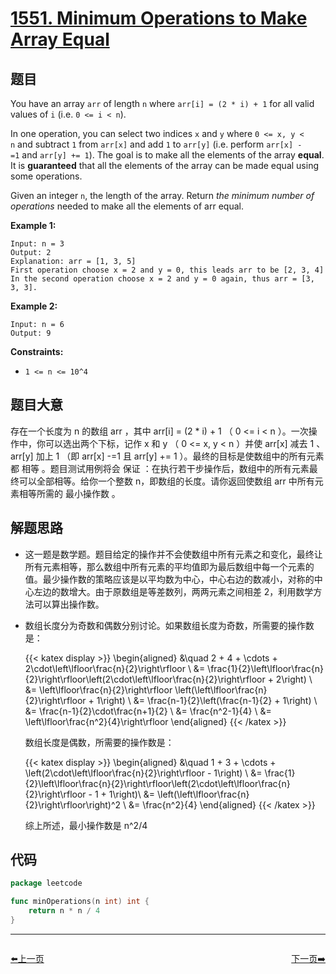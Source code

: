 # [1551. Minimum Operations to Make Array Equal](https://leetcode.com/problems/minimum-operations-to-make-array-equal/)


## 题目

You have an array `arr` of length `n` where `arr[i] = (2 * i) + 1` for all valid values of `i` (i.e. `0 <= i < n`).

In one operation, you can select two indices `x` and `y` where `0 <= x, y < n` and subtract `1` from `arr[x]` and add `1` to `arr[y]` (i.e. perform `arr[x] -=1` and `arr[y] += 1`). The goal is to make all the elements of the array **equal**. It is **guaranteed** that all the elements of the array can be made equal using some operations.

Given an integer `n`, the length of the array. Return *the minimum number of operations* needed to make all the elements of arr equal.

**Example 1:**

```
Input: n = 3
Output: 2
Explanation: arr = [1, 3, 5]
First operation choose x = 2 and y = 0, this leads arr to be [2, 3, 4]
In the second operation choose x = 2 and y = 0 again, thus arr = [3, 3, 3].
```

**Example 2:**

```
Input: n = 6
Output: 9
```

**Constraints:**

- `1 <= n <= 10^4`

## 题目大意

存在一个长度为 n 的数组 arr ，其中 arr[i] = (2 * i) + 1 （ 0 <= i < n ）。一次操作中，你可以选出两个下标，记作 x 和 y （ 0 <= x, y < n ）并使 arr[x] 减去 1 、arr[y] 加上 1 （即 arr[x] -=1 且 arr[y] += 1 ）。最终的目标是使数组中的所有元素都 相等 。题目测试用例将会 保证 ：在执行若干步操作后，数组中的所有元素最终可以全部相等。给你一个整数 n，即数组的长度。请你返回使数组 arr 中所有元素相等所需的 最小操作数 。

## 解题思路

- 这一题是数学题。题目给定的操作并不会使数组中所有元素之和变化，最终让所有元素相等，那么数组中所有元素的平均值即为最后数组中每一个元素的值。最少操作数的策略应该是以平均数为中心，中心右边的数减小，对称的中心左边的数增大。由于原数组是等差数列，两两元素之间相差 2，利用数学方法可以算出操作数。
- 数组长度分为奇数和偶数分别讨论。如果数组长度为奇数，所需要的操作数是：

    {{< katex display >}}
    \begin{aligned} &\quad 2 + 4 + \cdots + 2\cdot\left\lfloor\frac{n}{2}\right\rfloor \\ &= \frac{1}{2}\left\lfloor\frac{n}{2}\right\rfloor\left(2\cdot\left\lfloor\frac{n}{2}\right\rfloor + 2\right) \\ &= \left\lfloor\frac{n}{2}\right\rfloor \left(\left\lfloor\frac{n}{2}\right\rfloor + 1\right) \\ &= \frac{n-1}{2}\left(\frac{n-1}{2} + 1\right) \\ &= \frac{n-1}{2}\cdot\frac{n+1}{2} \\ &= \frac{n^2-1}{4} \\ &= \left\lfloor\frac{n^2}{4}\right\rfloor \end{aligned}
    {{< /katex >}}

    数组长度是偶数，所需要的操作数是：

    {{< katex display >}}
    \begin{aligned} &\quad 1 + 3 + \cdots + \left(2\cdot\left\lfloor\frac{n}{2}\right\rfloor - 1\right) \\ &= \frac{1}{2}\left\lfloor\frac{n}{2}\right\rfloor\left(2\cdot\left\lfloor\frac{n}{2}\right\rfloor - 1 + 1\right)\\ &= \left(\left\lfloor\frac{n}{2}\right\rfloor\right)^2 \\ &= \frac{n^2}{4} \end{aligned}
    {{< /katex >}}

    综上所述，最小操作数是 n^2/4

## 代码

```go
package leetcode

func minOperations(n int) int {
	return n * n / 4
}
```


----------------------------------------------
<div style="display: flex;justify-content: space-between;align-items: center;">
<p><a href="https://books.halfrost.com/leetcode/ChapterFour/1500~1599/1539.Kth-Missing-Positive-Number/">⬅️上一页</a></p>
<p><a href="https://books.halfrost.com/leetcode/ChapterFour/1500~1599/1573.Number-of-Ways-to-Split-a-String/">下一页➡️</a></p>
</div>
